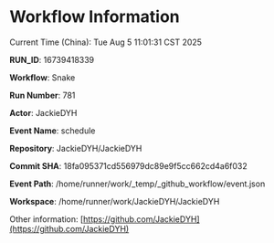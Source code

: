# Workflow Information

Current Time (China): Tue Aug  5 11:01:31 CST 2025  

**RUN_ID**: 16739418339  

**Workflow**: Snake  

**Run Number**: 781  

**Actor**: JackieDYH  

**Event Name**: schedule  

**Repository**: JackieDYH/JackieDYH  

**Commit SHA**: 18fa095371cd556979dc89e9f5cc662cd4a6f032  

**Event Path**: /home/runner/work/_temp/_github_workflow/event.json  

**Workspace**: /home/runner/work/JackieDYH/JackieDYH  

Other information: [https://github.com/JackieDYH](https://github.com/JackieDYH)
